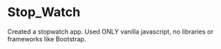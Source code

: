# Stop_Watch
Created a stopwatch app. Used ONLY vanilla javascript, no libraries or frameworks  like Bootstrap.
